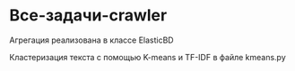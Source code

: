 # Все-задачи-crawler

Агрегация реализована в классе ElasticBD

Кластеризация текста с помощью K-means и TF-IDF в файле kmeans.py
